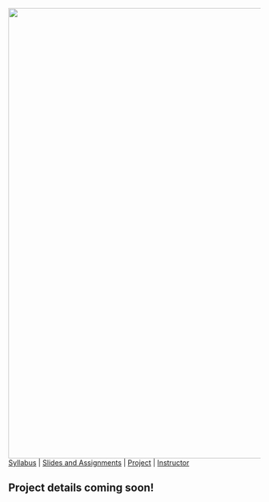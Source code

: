 [<img width=900 src="https://github.com/hil-se/fds/blob/master/img/title.png?raw=yes">](README.md)   
[Syllabus](README.md) |
[Slides and Assignments](assignments/README.md) |
[Project](assignments/project.md) |
[Instructor](https://www.rit.edu/directory/efgics-erik-golen) 

## Project details coming soon!
